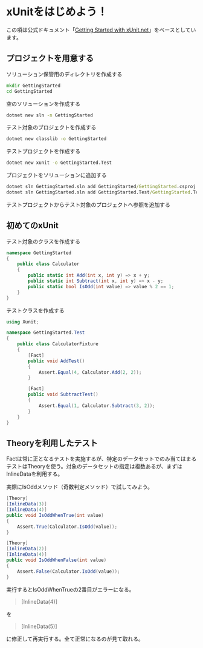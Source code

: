 # xUnitをはじめよう！

この項は公式ドキュメント「[Getting Started with xUnit.net](https://xunit.net/docs/getting-started/netcore/cmdline)」をベースとしています。

## プロジェクトを用意する

ソリューション保管用のディレクトリを作成する

```cmd
mkdir GettingStarted
cd GettingStarted
```

空のソリューションを作成する

```cmd
dotnet new sln -n GettingStarted
```

テスト対象のプロジェクトを作成する

```cmd
dotnet new classlib -o GettingStarted
```

テストプロジェクトを作成する

```cmd
dotnet new xunit -o GettingStarted.Test
```

プロジェクトをソリューションに追加する

```cmd
dotnet sln GettingStarted.sln add GettingStarted/GettingStarted.csproj
dotnet sln GettingStarted.sln add GettingStarted.Test/GettingStarted.Test.csproj
```

テストプロジェクトからテスト対象のプロジェクトへ参照を追加する

## 初めてのxUnit

テスト対象のクラスを作成する

```cs
namespace GettingStarted
{
    public class Calculator
    {
        public static int Add(int x, int y) => x + y;
        public static int Subtract(int x, int y) => x - y;
        public static bool IsOdd(int value) => value % 2 == 1;
    }
}
```

テストクラスを作成する

```cs
using Xunit;

namespace GettingStarted.Test
{
    public class CalculatorFixture
    {
        [Fact]
        public void AddTest()
        {
            Assert.Equal(4, Calculator.Add(2, 2));
        }

        [Fact]
        public void SubtractTest()
        {
            Assert.Equal(1, Calculator.Subtract(3, 2));
        }
    }
}
```

## Theoryを利用したテスト

Factは常に正となるテストを実施するが、特定のデータセットでのみ当てはまるテストはTheoryを使う。対象のデータセットの指定は複数あるが、まずはInlineDataを利用する。

実際にIsOddメソッド（奇数判定メソッド）で試してみよう。

```cs
[Theory]
[InlineData(3)]
[InlineData(4)]
public void IsOddWhenTrue(int value)
{
    Assert.True(Calculator.IsOdd(value));
}

[Theory]
[InlineData(2)]
[InlineData(4)]
public void IsOddWhenFalse(int value)
{
    Assert.False(Calculator.IsOdd(value));
}
```

実行するとIsOddWhenTrueの2番目がエラーになる。

> [InlineData(4)]

を

> [InlineData(5)]

に修正して再実行する。全て正常になるのが見て取れる。
